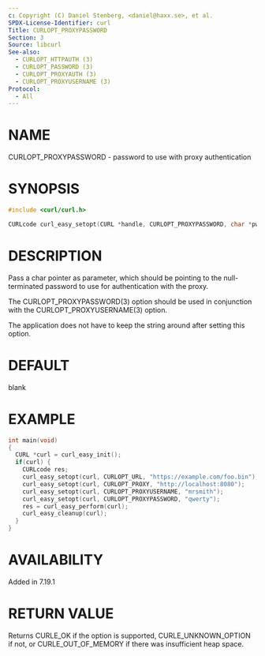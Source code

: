 ```yaml
---
c: Copyright (C) Daniel Stenberg, <daniel@haxx.se>, et al.
SPDX-License-Identifier: curl
Title: CURLOPT_PROXYPASSWORD
Section: 3
Source: libcurl
See-also:
  - CURLOPT_HTTPAUTH (3)
  - CURLOPT_PASSWORD (3)
  - CURLOPT_PROXYAUTH (3)
  - CURLOPT_PROXYUSERNAME (3)
Protocol:
  - All
---
```


# NAME

CURLOPT_PROXYPASSWORD - password to use with proxy authentication

# SYNOPSIS

~~~c
#include <curl/curl.h>

CURLcode curl_easy_setopt(CURL *handle, CURLOPT_PROXYPASSWORD, char *pwd);
~~~

# DESCRIPTION

Pass a char pointer as parameter, which should be pointing to the null-terminated
password to use for authentication with the proxy.

The CURLOPT_PROXYPASSWORD(3) option should be used in conjunction with
the CURLOPT_PROXYUSERNAME(3) option.

The application does not have to keep the string around after setting this
option.

# DEFAULT

blank

# EXAMPLE

~~~c
int main(void)
{
  CURL *curl = curl_easy_init();
  if(curl) {
    CURLcode res;
    curl_easy_setopt(curl, CURLOPT_URL, "https://example.com/foo.bin");
    curl_easy_setopt(curl, CURLOPT_PROXY, "http://localhost:8080");
    curl_easy_setopt(curl, CURLOPT_PROXYUSERNAME, "mrsmith");
    curl_easy_setopt(curl, CURLOPT_PROXYPASSWORD, "qwerty");
    res = curl_easy_perform(curl);
    curl_easy_cleanup(curl);
  }
}
~~~

# AVAILABILITY

Added in 7.19.1

# RETURN VALUE

Returns CURLE_OK if the option is supported, CURLE_UNKNOWN_OPTION if not, or
CURLE_OUT_OF_MEMORY if there was insufficient heap space.
